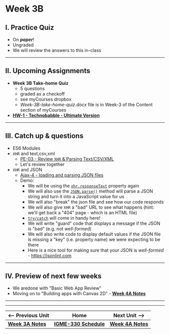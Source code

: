 # Week 3B

## I. Practice Quiz

- On ***paper***!
- Ungraded
- We will review the answers to this in-class


<hr>

## II. Upcoming Assignments
- **Week 3B Take-home Quiz** 
  - 5 questions
  -  graded as a checkoff 
  - see myCourses dropbox
  - *Week-3B-take-home-quiz.docx* file is in Week-3 of the Content section of myCourses
- [**HW-1 - Technobabble - Ultimate Version**](../hw/hw-1.md)

<hr>

## III. Catch up & questions
  - ES6 Modules
  - `XHR` and text,csv,xml
    - [PE-03 - Review `XHR` & Parsing Text/CSV/XML](../pe/pe-03.md)
    - Let's review together
  - `XHR` and JSON
    - [Ajax-4 - loading and parsing JSON files](https://github.com/tonethar/IGME-330-Master/blob/master/notes/HW-ajax-4.md)
    - Demo:
      - We will be using the [`xhr.responseText`](https://developer.mozilla.org/en-US/docs/Web/API/XMLHttpRequest/responseText) property again
      - We will also use the [`JSON.parse()`](https://developer.mozilla.org/en-US/docs/Web/JavaScript/Reference/Global_Objects/JSON/parse) method will parse a JSON string and turn it into a JavaScript value for us
      - We will also "break" the json file and see how our code responds
      - We will also give `XHR` a "bad" URL to see what happens (hint: we'll get back a "404" page - which is an HTML file)
      - [`try/catch`](https://developer.mozilla.org/en-US/docs/Web/JavaScript/Reference/Statements/try...catch) will come in handy here!
      - We will write "guard" code that displays a message if the JSON is "bad" (e.g. not *well-formed*)
      - We will also write code to display default values if the JSON file is missing a "key" (i.e. property name) we were expecting to be there
      - Here is a nice tool for making sure that your JSON is *well-formed* - https://jsonlint.com


<hr>

## IV. Preview of next few weeks
- We aredone with "Basic Web App Review"
- Moving on to "Building apps with Canvas 2D" - [**Week 4A Notes**](./04A.md)

<hr><hr>


| <-- Previous Unit | Home | Next Unit -->
| --- | --- | --- 
|  [**Week 3A Notes**](./03A.md)  |  [**IGME-330 Schedule**](../schedule.md) | [**Week 4A Notes**](./04A.md)
